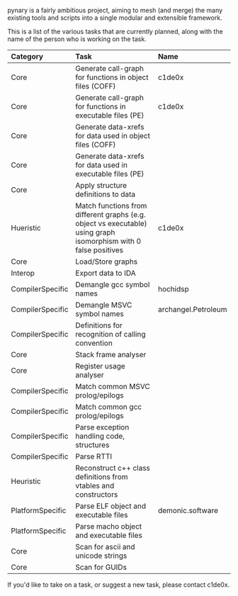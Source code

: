pynary is a fairly ambitious project, aiming to mesh (and merge) the many existing tools and scripts into a single modular and extensible framework.

This is a list of the various tasks that are currently planned, along with the name of the person who is working on the task.

| **Category** | **Task** | **Name** |
|:-------------|:---------|:---------|
|Core          |Generate call-graph for functions in object files (COFF)|c1de0x    |
|Core          |Generate call-graph for functions in executable files (PE)|c1de0x    |
|Core          |Generate data-xrefs for data used in object files (COFF)|          |
|Core          |Generate data-xrefs for data used in executable files (PE)|          |
|Core          |Apply structure definitions to data|          |
|Hueristic     |Match functions from different graphs (e.g. object vs executable) using graph isomorphism with 0 false positives|c1de0x    |
|Core          |Load/Store graphs|          |
|Interop       |Export data to IDA|          |
|CompilerSpecific|Demangle gcc symbol names|hochidsp  |
|CompilerSpecific|Demangle MSVC symbol names|archangel.Petroleum|
|CompilerSpecific|Definitions for recognition of calling convention|          |
|Core          |Stack frame analyser|          |
|Core          |Register usage analyser|          |
|CompilerSpecific|Match common MSVC prolog/epilogs|          |
|CompilerSpecific|Match common gcc prolog/epilogs|          |
|CompilerSpecific|Parse exception handling code, structures|          |
|CompilerSpecific|Parse RTTI|          |
|Heuristic     |Reconstruct c++ class definitions from vtables and constructors|          |
|PlatformSpecific|Parse ELF object and executable files|demonic.software|
|PlatformSpecific|Parse macho object and executable files|          |
|Core          |Scan for ascii and unicode strings|          |
|Core          |Scan for GUIDs|          |
If you'd like to take on a task, or suggest a new task, please contact c1de0x.